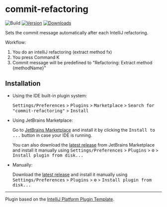 # commit-refactoring

![Build](https://github.com/nymann/commit-refactoring/workflows/Build/badge.svg)
[![Version](https://img.shields.io/jetbrains/plugin/v/MARKETPLACE_ID.svg)](https://plugins.jetbrains.com/plugin/25085-commit-refactoring)
[![Downloads](https://img.shields.io/jetbrains/plugin/d/MARKETPLACE_ID.svg)](https://plugins.jetbrains.com/plugin/25085-commit-refactoring)

<!-- Plugin description -->
Sets the commit message automatically after each IntelliJ refactoring.

Workflow:
1. You do an intelliJ refactoring (extract method fx)
2. You press Command K
3. Commit message will be predefined to "Refactoring: Extract method {methodName}"
<!-- Plugin description end -->

## Installation

- Using the IDE built-in plugin system:
  
  <kbd>Settings/Preferences</kbd> > <kbd>Plugins</kbd> > <kbd>Marketplace</kbd> > <kbd>Search for "commit-refactoring"</kbd> >
  <kbd>Install</kbd>
  
- Using JetBrains Marketplace:

  Go to [JetBrains Marketplace](https://plugins.jetbrains.com/plugin/MARKETPLACE_ID) and install it by clicking the <kbd>Install to ...</kbd> button in case your IDE is running.

  You can also download the [latest release](https://plugins.jetbrains.com/plugin/MARKETPLACE_ID/versions) from JetBrains Marketplace and install it manually using
  <kbd>Settings/Preferences</kbd> > <kbd>Plugins</kbd> > <kbd>⚙️</kbd> > <kbd>Install plugin from disk...</kbd>

- Manually:

  Download the [latest release](https://github.com/nymann/commit-refactoring/releases/latest) and install it manually using
  <kbd>Settings/Preferences</kbd> > <kbd>Plugins</kbd> > <kbd>⚙️</kbd> > <kbd>Install plugin from disk...</kbd>


---
Plugin based on the [IntelliJ Platform Plugin Template][template].

[template]: https://github.com/JetBrains/intellij-platform-plugin-template
[docs:plugin-description]: https://plugins.jetbrains.com/docs/intellij/plugin-user-experience.html#plugin-description-and-presentation
